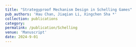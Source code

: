 ```yaml
---
title: "Strategyproof Mechanism Design in Schelling Games"
pub_authors: 'Hau Chan, Jiaqian Li, Xingchen Sha *'
collection: publications
category: 
permalink: /publication/Schelling
venue: 'Manuscript'
date: 2024-9-01
---
```


